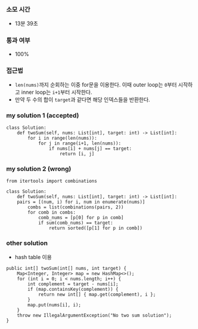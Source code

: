 ### 소모 시간
- 13분 39초

### 통과 여부
- 100%

### 접근법
- `len(nums)`까지 순회하는 이중 for문을 이용한다. 이때 outer loop는 `0`부터 시작하고 inner loop는 `i+1`부터 시작한다.
- 만약 두 수의 합이 `target`과 같다면 해당 인덱스들을 반환한다.

### my solution 1 (accepted)
```
class Solution:
    def twoSum(self, nums: List[int], target: int) -> List[int]:
        for i in range(len(nums)):
            for j in range(i+1, len(nums)):
                if nums[i] + nums[j] == target:
                    return [i, j]
```

### my solution 2 (wrong)
```
from itertools import combinations

class Solution:
    def twoSum(self, nums: List[int], target: int) -> List[int]:
    pairs = [(num, i) for i, num in enumerate(nums)]
        combs = list(combinations(pairs, 2))
        for comb in combs:
            comb_nums = [p[0] for p in comb]
            if sum(comb_nums) == target:
                return sorted([p[1] for p in comb])
```

### other solution
- hash table 이용
```
public int[] twoSum(int[] nums, int target) {
    Map<Integer, Integer> map = new HashMap<>();
    for (int i = 0; i < nums.length; i++) {
        int complement = target - nums[i];
        if (map.containsKey(complement)) {
            return new int[] { map.get(complement), i };
        }
        map.put(nums[i], i);
    }
    throw new IllegalArgumentException("No two sum solution");
}
```